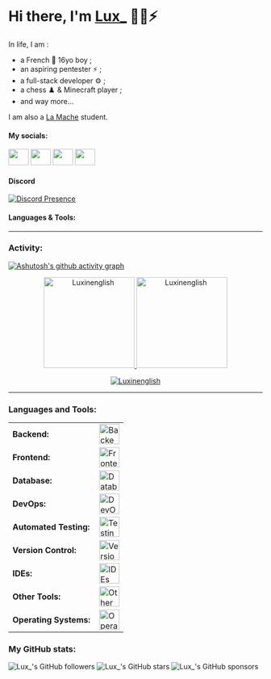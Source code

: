 # Hi there, I'm [Lux_](discordapp.com/users/786144801456259092 'Lux\'s Discord profile') 👀🥐⚡

In life, I am :
- a French 🥐 16yo boy ;
- an aspiring pentester ⚡ ;
- a full-stack developer ⚙️ ;
- a chess ♟️ & Minecraft player ;
- and way more...

I am also a [La Mache](https://www.ecolelamache.org/ 'La Mache School') student.

#### My socials:

<a title="Lux_'s Steam profile" href="https://steamcommunity.com/profiles/76561199149113433/"><img height="32" width="32" src="https://cdn.simpleicons.org/steam" style="width:40px" /></a>
<a title="Lux_'s X profile" href="https://x.com/Lux_in_french"><img height="32" width="32" src="https://cdn.simpleicons.org/x" style="width:40px" /></a>
<a title="Lux_'s Twitch profile" href="https://twitch.tv/Drythegame"><img height="32" width="32" src="https://cdn.simpleicons.org/twitch" style="width:40px" /></a>
<a title="Lux_'s Youtube profile" href="https://www.youtube.com/@drythegame5592"><img height="32" width="32" src="https://cdn.simpleicons.org/youtube" style="width:40px;" /></a>
#### Discord
[![Discord Presence](https://lanyard.cnrad.dev/api/786144801456259092)](https://discord.com/users/786144801456259092)
#### Languages & Tools:

------
<h3 align="left">Activity:</h3>

[![Ashutosh's github activity graph](https://github-readme-activity-graph.vercel.app/graph?username=Luxinenglish&bg_color=100f0f&color=4c5e9e&line=4c569e&point=403e41&area=true&hide_border=true)](https://github.com/ashutosh00710/github-readme-activity-graph)

<div align="center">
  <a href="https://github.com/Luxinenglish">
    <img height="180em" src="https://github-readme-stats.vercel.app/api/top-langs?username=Luxinenglish&show_icons=true&locale=en&layout=compact&theme=tokyonight" alt="Luxinenglish"/>
    <img height="180em" src="https://github-readme-stats.vercel.app/api?username=Luxinenglish&show_icons=true&locale=en&layout=compact&theme=tokyonight" alt="Luxinenglish"/>
  </a>
</div>
<p align="center">
  <a href="https://github.com/Luxinenglish">
    <img src="https://github-readme-streak-stats.herokuapp.com/?user=Luxinenglish&&theme=tokyonight" alt="Luxinenglish" />
  </a>
</p>

------
<h3 align="left">Languages and Tools:</h3>
<table>
    <tr>
        <td style="font-weight: bold; padding-right: 10px; vertical-align: middle; border: none;">Backend:</td>
        <td><img height="40" src="https://skillicons.dev/icons?i=php,java,c,cs,cpp,dotnet,python,spring,maven,nodejs,flask,express,nginx" alt="Backend Tools"/></td>
    </tr>
    <tr>
        <td style="font-weight: bold; padding-right: 10px; vertical-align: middle; border: none;">Frontend:</td>
        <td><img height="40" src="https://skillicons.dev/icons?i=vue,vuetify,react,bootstrap,html,css,js,ts,figma" alt="Frontend Tools"/></td>
    </tr>
    <tr>
        <td style="font-weight: bold; padding-right: 10px; vertical-align: middle; border: none;">Database:</td>
        <td><img height="40" src="https://skillicons.dev/icons?i=mysql,postgresql,mongodb" alt="Database Tools"/></td>
    </tr>
    <tr>
        <td style="font-weight: bold; padding-right: 10px; vertical-align: middle; border: none;">DevOps:</td>
        <td><img height="40" src="https://skillicons.dev/icons?i=docker,githubactions,gitlabci" alt="DevOps Tools"/></td>
    </tr>
    <tr>
        <td style="font-weight: bold; padding-right: 10px; vertical-align: middle; border: none;">Automated Testing:</td>
        <td><img height="40" src="https://skillicons.dev/icons?i=pytest" alt="Testing Tools"/></td>
    </tr>
    <tr>
        <td style="font-weight: bold; padding-right: 10px; vertical-align: middle; border: none;">Version Control:</td>
        <td><img height="40" src="https://skillicons.dev/icons?i=git,github,gitlab" alt="Version Control Tools"/></td>
    </tr>
    <tr>
        <td style="font-weight: bold; padding-right: 10px; vertical-align: middle; border: none;">IDEs:</td>
        <td><img height="40" src="https://skillicons.dev/icons?i=vscode,eclipse,visualstudio,sublime,phpstorm,webstorm,intellij,clion,pycharm" alt="IDEs"/></td>
    </tr>
    <tr>
        <td style="font-weight: bold; padding-right: 10px; vertical-align: middle; border: none;">Other Tools:</td>
        <td><img height="40" src="https://skillicons.dev/icons?i=bash,javafx,arduino,raspberrypi,bun" alt="Other Tools"/></td>
    </tr>
    <tr>
        <td style="font-weight: bold; padding-right: 10px; vertical-align: middle; border: none;">Operating Systems:</td>
        <td><img height="40" src="https://skillicons.dev/icons?i=windows,ubuntu,debian,arch,kali," alt="Operating Systems"/></td>
    </tr>
</table>


### My GitHub stats:

![Lux_'s GitHub followers](https://img.shields.io/github/followers/luxinenglish)
![Lux_'s GitHub stars](https://img.shields.io/github/stars/luxinenglish)
![Lux_'s GitHub sponsors](https://img.shields.io/github/sponsors/luxinenglish)
